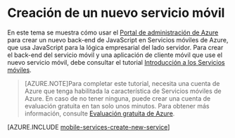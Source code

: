 <properties 
	pageTitle="Creación de un nuevo servicio móvil" 
	description="Siga este tutorial para crear un nuevo servicio mediante los Servicios móviles de Azure." 
	services="mobile-services" 
	documentationCenter="" 
	authors="ggailey777" 
	manager="dwrede" 
	editor=""/>

<tags 
	ms.service="mobile-services" 
	ms.workload="mobile" 
	ms.tgt_pltfrm="na" 
	ms.devlang="multiple" 
	ms.topic="article" 
	ms.date="04/24/2015" 
	ms.author="ggailey777"/>

# Creación de un nuevo servicio móvil

En este tema se muestra cómo usar el [Portal de administración de Azure][Management Portal] para crear un nuevo back-end de JavaScript en Servicios móviles de Azure, que usa JavaScript para la lógica empresarial del lado servidor. Para crear el back-end del servicio móvil y una aplicación de cliente móvil que use el nuevo servicio móvil, debe consultar el tutorial [Introducción a los Servicios móviles].

>[AZURE.NOTE]Para completar este tutorial, necesita una cuenta de Azure que tenga habilitada la característica de Servicios móviles de Azure. En caso de no tener ninguna, puede crear una cuenta de evaluación gratuita en tan solo unos minutos. Para obtener más información, consulte <a href="http://www.windowsazure.com/pricing/free-trial/?WT.mc_id=A30A4DDE2&amp;returnurl=http%3A%2F%2FFes-es%2Fdocumentation%2Farticles%2Fmobile-services-how-to-create-new-service%2F" target="_blank">Evaluación gratuita de Azure</a>.

[AZURE.INCLUDE [mobile-services-create-new-service](../../includes/mobile-services-create-new-service.md)]



<!-- Anchors. -->


<!-- Images. -->


<!-- URLs. -->
[Introducción a los Servicios móviles]: mobile-services-javascript-backend-phonegap-get-started.md
[Visual Studio 2012 Express for Windows Phone]: https://go.microsoft.com/fwLink/p/?LinkID=268374
[Mobile Services SDK]: https://go.microsoft.com/fwLink/p/?LinkID=268375

[Management Portal]: https://manage.windowsazure.com/
[.NET backend version]: ../mobile-services-dotnet-backend-windows-phone-get-started.md
 

<!---HONumber=August15_HO6-->
